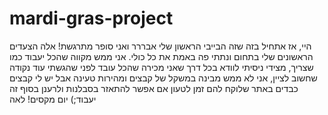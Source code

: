# mardi-gras-project
היי, אז אתחיל בזה שזה הבייבי הראשון שלי אבררר ואני סופר מתרגשת!
אלה הצעדים הראשונים שלי בתחום ונתתי פה באמת את כל כולי. אני ממש מקווה שהכל יעבוד כמו שצריך,
מצידי ניסיתי לוודא בכל דרך שאני מכירה שהכל עובד לפני שהגשתי
עוד נקודה שחשוב לציין, אני לא ממש מבינה במשקל של קבצים ומהירות טעינה אבל יש לי קבצים כבדים באתר שלוקח להם זמן לטעון
אם אפשר להתאזר בסבלנות ולרענן בסוף זה יעבוד;)
יום מקסים!
לאה
